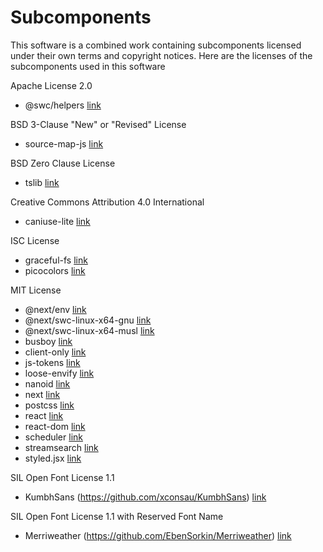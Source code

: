 # Subcomponents

This software is a combined work containing
subcomponents licensed under their own terms and 
copyright notices. Here are the licenses of
the subcomponents used in this software

Apache License 2.0
- @swc/helpers [link](./licenses/LICENSE-swc-helpers.txt)

BSD 3-Clause "New" or "Revised" License
- source-map-js [link](./licenses/LICENSE-source-map-js.txt)

BSD Zero Clause License
- tslib [link](./licenses/LICENSE-tslib.txt)

Creative Commons Attribution 4.0 International
- caniuse-lite [link](./licenses/LICENSE-caniuse-lite.txt)

ISC License
- graceful-fs [link](./licenses/LICENSE-graceful-fs.txt)
- picocolors [link](./licenses/LICENSE-picocolors.txt)

MIT License
- @next/env [link](./licenses/LICENSE-next-env.txt)
- @next/swc-linux-x64-gnu [link](./licenses/LICENSE-next-swc-linux-x64-gnu.txt)
- @next/swc-linux-x64-musl [link](./licenses/LICENSE-next-swc-linux-x64-musl.txt)
- busboy [link](./licenses/LICENSE-busboy.txt)
- client-only [link](./licenses/LICENSE-client-only.txt)
- js-tokens [link](./licenses/LICENSE-js-tokens.txt)
- loose-envify [link](./licenses/LICENSE-loose-envify.txt)
- nanoid [link](./licenses/LICENSE-nanoid.txt)
- next [link](./licenses/LICENSE-next.txt)
- postcss [link](./licenses/LICENSE-postcss.txt)
- react [link](./licenses/LICENSE-react.txt)
- react-dom [link](./licenses/LICENSE-react-dom.txt)
- scheduler [link](./licenses/LICENSE-scheduler.txt)
- streamsearch [link](./licenses/LICENSE-streamsearch.txt) 
- styled.jsx [link](./licenses/LICENSE-styled-jsx.txt)

SIL Open Font License 1.1
- KumbhSans (https://github.com/xconsau/KumbhSans) [link](./licenses/LICENSE-kumbhsans.txt)

SIL Open Font License 1.1 with Reserved Font Name
- Merriweather (https://github.com/EbenSorkin/Merriweather) [link](./licenses/LICENSE-merriweather.txt)
